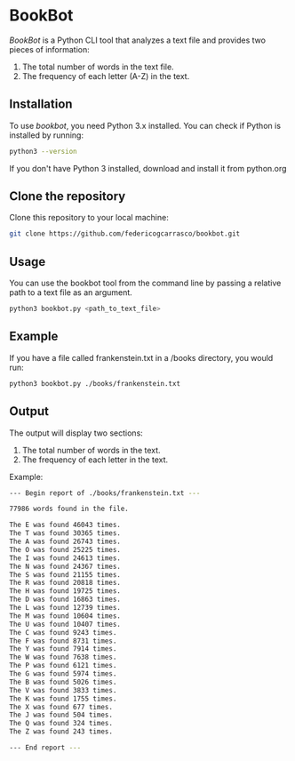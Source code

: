 # BookBot

*BookBot* is a Python CLI tool that analyzes a text file and provides two pieces of information:

1. The total number of words in the text file.
2. The frequency of each letter (A-Z) in the text.

## Installation

To use *bookbot*, you need Python 3.x installed. You can check if Python is installed by running:

```bash
python3 --version
```

If you don't have Python 3 installed, download and install it from python.org

## Clone the repository

Clone this repository to your local machine:

``` bash
git clone https://github.com/federicogcarrasco/bookbot.git
```

## Usage

You can use the bookbot tool from the command line by passing a relative path to a text file as an argument.

``` bash
python3 bookbot.py <path_to_text_file>
```

## Example

If you have a file called frankenstein.txt in a /books directory, you would run:

``` bash
python3 bookbot.py ./books/frankenstein.txt
```

## Output

The output will display two sections:

1. The total number of words in the text.
2. The frequency of each letter in the text.

Example:

``` bash
--- Begin report of ./books/frankenstein.txt ---

77986 words found in the file.

The E was found 46043 times.
The T was found 30365 times.
The A was found 26743 times.
The O was found 25225 times.
The I was found 24613 times.
The N was found 24367 times.
The S was found 21155 times.
The R was found 20818 times.
The H was found 19725 times.
The D was found 16863 times.
The L was found 12739 times.
The M was found 10604 times.
The U was found 10407 times.
The C was found 9243 times.
The F was found 8731 times.
The Y was found 7914 times.
The W was found 7638 times.
The P was found 6121 times.
The G was found 5974 times.
The B was found 5026 times.
The V was found 3833 times.
The K was found 1755 times.
The X was found 677 times.
The J was found 504 times.
The Q was found 324 times.
The Z was found 243 times.

--- End report ---
```

